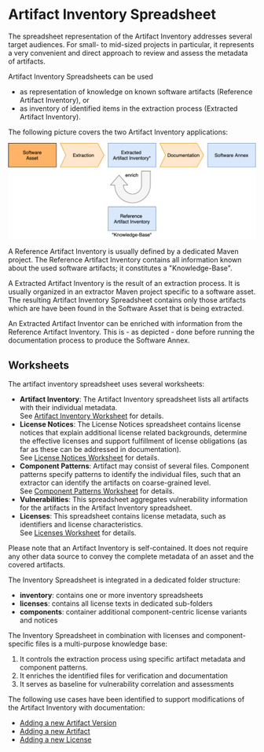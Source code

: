 # Artifact Inventory Spreadsheet

The spreadsheet representation of the Artifact Inventory addresses several target audiences.
For small- to mid-sized projects in particular, it represents a very convenient and direct approach
to review and assess the metadata of artifacts.

Artifact Inventory Spreadsheets can be used 
* as representation of knowledge on known software artifacts (Reference Artifact Inventory), or
* as inventory of identified items in the extraction process (Extracted Artifact Inventory).

The following picture covers the two Artifact Inventory applications:

![Alt](inventory-use-cases.png)

A Reference Artifact Inventory is usually defined by a dedicated Maven project. The Reference Artifact Inventory 
contains all information known about the used software artifacts; it constitutes a "Knowledge-Base". 

A Extracted Artifact Inventory is the result of an extraction process. It is usually organized in an extractor
Maven project specific to a software asset. The resulting Artifact Inventory Spreadsheet contains only those artifacts 
which are have been found in the Software Asset that is being extracted. 

An Extracted Artifact Inventor can be enriched with information from the Reference Artifact Inventory. This is - as 
depicted - done before running the documentation process to produce the Software Annex.

## Worksheets

The artifact inventory spreadsheet uses several worksheets:
* **Artifact Inventory**: The Artifact Inventory spreadsheet lists all artifacts with
  their individual metadata.<br> 
  See [Artifact Inventory Worksheet](artifact-inventory-worksheet.md) for details.
* **License Notices**: The License Notices spreadsheet contains license notices that 
  explain additional license related backgrounds, determine the effective licenses and
  support fulfillment of license obligations (as far as these can be addressed in 
  documentation).<br>
  See [License Notices Worksheet](license-notices-worksheet.md) for details.
* **Component Patterns**: Artifact may consist of several files. Component patterns
  specify patterns to identify the individual files, such that an extractor can identify
  the artifacts on coarse-grained level.<br>
  See [Component Patterns Worksheet](component-patterns-worksheet.md) for details.
* **Vulnerabilities**: This spreadsheet aggregates vulnerability information for the 
  artifacts in the Artifact Inventory spreadsheet.
* **Licenses**: This spreadsheet contains license metadata, such as identifiers and 
  license characteristics.<br>
  See [Licenses Worksheet](licenses-worksheet.md) for details.
  
Please note that an Artifact Inventory is self-contained. It does not require any other
data source to convey the complete metadata of an asset and the covered artifacts.

The Inventory Spreadsheet is integrated in a dedicated folder structure:
* **inventory**: contains one or more inventory spreadsheets
* **licenses**: contains all license texts in dedicated sub-folders
* **components**: container additional component-centric license variants and notices

The Inventory Spreadsheet in combination with licenses and component-specific files is
a multi-purpose knowledge base: 
1) It controls the extraction process using specific artifact metadata and component patterns.
2) It enriches the identified files for verification and documentation
3) It serves as baseline for vulnerability correlation and assessments

The following use cases have been identified to support modifications of the Artifact 
Inventory with documentation:
* [Adding a new Artifact Version](use-case-add-new-artifact-version.md)
* [Adding a new Artifact](use-case-add-new-artifact.md)
* [Adding a new License](use-case-add-new-license.md)